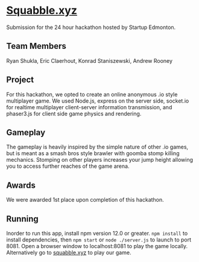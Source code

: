 # [Squabble.xyz](squabble.xyz)
Submission for the 24 hour hackathon hosted by Startup Edmonton.

## Team Members
Ryan Shukla, Eric Claerhout, Konrad Staniszewski, Andrew Rooney

## Project
For this hackathon, we opted to create an online anonymous .io style multiplayer game. We used Node.js, express on the server side, socket.io for realtime multiplayer client-server information transmission, and phaser3.js for client side game physics and rendering.

## Gameplay
The gameplay is heavily inspired by the simple nature of other .io games, but is meant as a smash bros style brawler with goomba stomp killing mechanics. Stomping on other players increases your jump height allowing you to access further reaches of the game arena.

## Awards
We were awarded 1st place upon completion of this hackathon.

## Running
Inorder to run this app, install npm version 12.0 or greater. `npm install` to install dependencies, then `npm start` or `node ./server.js` to launch to port 8081. Open a browser window to localhost:8081 to play the game locally. Alternatively go to [squabble.xyz](squabble.xyz) to play our game.